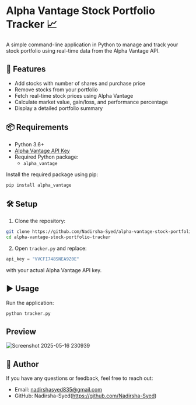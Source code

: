 # Alpha Vantage Stock Portfolio Tracker 📈

A simple command-line application in Python to manage and track your stock portfolio using real-time data from the Alpha Vantage API.

## 🚀 Features

- Add stocks with number of shares and purchase price
- Remove stocks from your portfolio
- Fetch real-time stock prices using Alpha Vantage
- Calculate market value, gain/loss, and performance percentage
- Display a detailed portfolio summary

## 📦 Requirements

- Python 3.6+
- [Alpha Vantage API Key](https://www.alphavantage.co/support/#api-key)
- Required Python package:
  - `alpha_vantage`

Install the required package using pip:

```bash
pip install alpha_vantage
```

## 🛠 Setup

1. Clone the repository:

```bash
git clone https://github.com/Nadirsha-Syed/alpha-vantage-stock-portfolio-tracker.git
cd alpha-vantage-stock-portfolio-tracker
```

2. Open `tracker.py` and replace:

```python
api_key = "VVCFI748SNEA9Z0E"
```

with your actual Alpha Vantage API key.

## ▶️ Usage

Run the application:

```bash
python tracker.py
```

## Preview
![Screenshot 2025-05-16 230939](https://github.com/user-attachments/assets/897db1e8-acae-492e-a32e-e23e990edd48)


## 👤 Author

If you have any questions or feedback, feel free to reach out:
- Email: nadirshasyed835@gmail.com  
- GitHub: Nadirsha-Syed(https://github.com/Nadirsha-Syed)

